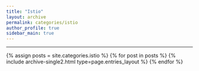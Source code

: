 ```yaml
---
title: "Istio"
layout: archive
permalink: categories/istio
author_profile: true
sidebar_main: true
---
```


<!-- 공백이 포함되어 있는 카테고리 이름의 경우 site.categories['a b c'] 이런식으로! -->

***

{% assign posts = site.categories.istio %}
{% for post in posts %} {% include archive-single2.html type=page.entries_layout %} {% endfor %}